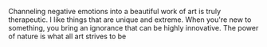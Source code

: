 Channeling negative emotions into a beautiful work of art is truly therapeutic.
I like things that are unique and extreme.
When you're new to something, you bring an ignorance that can be highly innovative.
The power of nature is what all art strives to be
